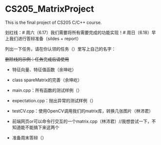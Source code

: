 # CS205_MatrixProject

This is the final project of CS205 C/C++ course.

划红线：# 周六（6.17）我们需要将所有需要完成的功能实现！# 周日（6.18）早上我们进行答辩准备（sildes + report）

列出一下任务，请在你认领的任务（）里写上自己的名字：

   ~~删除线的示例：任务完成后请使用~~

   * 特征向量、特征值函数（余坤屹）

   * class spareMatrix的完善（余坤屹）

   * main.cpp：所有函数的测试样例（）

   * expectation.cpp：抛出异常的测试样例（）

   * testCV.cpp：使用OpenCV调用我们的matrix库，转换几张图片（林沛君）
    
   * 前端网页or可以命令行交互的一个matrix.cpp（林沛君）//我想尝试一下，不知道能不能搞下来这两个
    
   * 准备周末答辩（）
